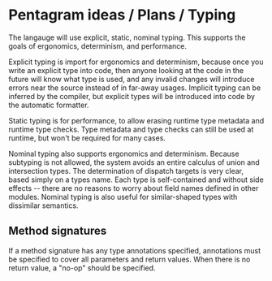 # Pentagram ideas / Plans / Typing

The langauge will use explicit, static, nominal typing. This supports the goals of ergonomics, determinism, and performance.

Explicit typing is import for ergonomics and determinism, because once you write an explicit type into code, then anyone looking at the code in the future will know what type is used, and any invalid changes will introduce errors near the source instead of in far-away usages. Implicit typing can be inferred by the compiler, but explicit types will be introduced into code by the automatic formatter.

Static typing is for performance, to allow erasing runtime type metadata and runtime type checks. Type metadata and type checks can still be used at runtime, but won't be required for many cases.

Nominal typing also supports ergonomics and determinism. Because subtyping is not allowed, the system avoids an entire calculus of union and intersection types. The determination of dispatch targets is very clear, based simply on a types name. Each type is self-contained and without side effects -- there are no reasons to worry about field names defined in other modules. Nominal typing is also useful for similar-shaped types with dissimilar semantics.

## Method signatures

If a method signature has any type annotations specified, annotations must be specified to cover all parameters and return values. When there is no return value, a "no-op" should be specified.
